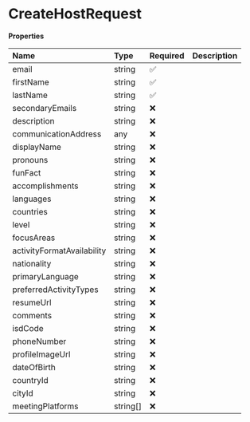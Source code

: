 # CreateHostRequest

**Properties**

| Name                       | Type     | Required | Description |
| :------------------------- | :------- | :------- | :---------- |
| email                      | string   | ✅       |             |
| firstName                  | string   | ✅       |             |
| lastName                   | string   | ✅       |             |
| secondaryEmails            | string   | ❌       |             |
| description                | string   | ❌       |             |
| communicationAddress       | any      | ❌       |             |
| displayName                | string   | ❌       |             |
| pronouns                   | string   | ❌       |             |
| funFact                    | string   | ❌       |             |
| accomplishments            | string   | ❌       |             |
| languages                  | string   | ❌       |             |
| countries                  | string   | ❌       |             |
| level                      | string   | ❌       |             |
| focusAreas                 | string   | ❌       |             |
| activityFormatAvailability | string   | ❌       |             |
| nationality                | string   | ❌       |             |
| primaryLanguage            | string   | ❌       |             |
| preferredActivityTypes     | string   | ❌       |             |
| resumeUrl                  | string   | ❌       |             |
| comments                   | string   | ❌       |             |
| isdCode                    | string   | ❌       |             |
| phoneNumber                | string   | ❌       |             |
| profileImageUrl            | string   | ❌       |             |
| dateOfBirth                | string   | ❌       |             |
| countryId                  | string   | ❌       |             |
| cityId                     | string   | ❌       |             |
| meetingPlatforms           | string[] | ❌       |             |

<!-- This file was generated by liblab | https://liblab.com/ -->
